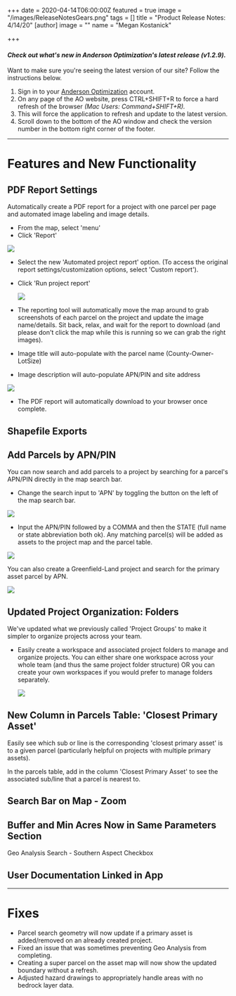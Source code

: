 +++
date = 2020-04-14T06:00:00Z
featured = true
image = "/images/ReleaseNotesGears.png"
tags = []
title = "Product Release Notes: 4/14/20"
[author]
image = ""
name = "Megan Kostanick"

+++
#### _Check out what's new in Anderson Optimization's latest release (v1.2.9)._

Want to make sure you're seeing the latest version of our site? Follow the instructions below.

1. Sign in to your [Anderson Optimization](https://energy-opt.auth0.com/login?state=g6Fo2SBzNTN6Sm1hM2tnUk11cXpmUG9NNERkMHd4N1lObmlyeKN0aWTZIFdaVjNDdHFSR2lGSTV6Uk9DY3BTcmlUODFJQTlaMlIyo2NpZNkgdDVqOElEcG9scERBOHY5Vm1DQUd4dWpiakwwN29OWUg&client=t5j8IDpolpDA8v9VmCAGxujbjL07oNYH&protocol=oauth2&response_type=token%20id_token&redirect_uri=https%3A%2F%2Fandersonopt.com%2Fauth%2Fcallback&audience=https%3A%2F%2Fenergy-opt.auth0.com%2Fuserinfo&nonce=mSRK_Q3Uw7s\~HbtnLshx8fxuUX1l7H73&scope=openid%20profile%20email&auth0Client=eyJuYW1lIjoiYW5ndWxhci1hdXRoMCIsInZlcnNpb24iOiIzLjAuNCIsImVudiI6eyJhdXRoMC1qcyI6IjkuMTAuNCIsImF1dGgwLmpzIjoiOS4xMC40In19 "login") account.
2. On any page of the AO website, press CTRL+SHIFT+R to force a hard refresh of the browser _(Mac Users: Command+SHIFT+R)._
3. This will force the application to refresh and update to the latest version.
4. Scroll down to the bottom of the AO window and check the version number in the bottom right corner of the footer.

***

# **Features and New Functionality**

## PDF Report Settings

Automatically create a PDF report for a project with one parcel per page and automated image labeling and image details.  

* From the map, select 'menu'
* Click 'Report' 

![](/images/Report_Menu.png)

* Select the new 'Automated project report' option. (To access the original report settings/customization options, select 'Custom report'). 
* Click 'Run project report'

  ![](/images/Automated_Project_Report.png)
* The reporting tool will automatically move the map around to grab screenshots of each parcel on the project and update the image name/details. Sit back, relax, and wait for the report to download (and please don't click the map while this is running so we can grab the right images). 
* Image title will auto-populate with the parcel name (County-Owner-LotSize)
* Image description will auto-populate APN/PIN and site address

![](/images/Auto_report_window.png)

* The PDF report will automatically download to your browser once complete. 

## Shapefile Exports

## Add Parcels by APN/PIN

You can now search and add parcels to a project by searching for a parcel's APN/PIN directly in the map search bar.

* Change the search input to 'APN' by toggling the button on the left of the map search bar. 

![](/images/APN_Map_Search.png)

* Input the APN/PIN followed by a COMMA and then the STATE (full name or state abbreviation both ok). Any matching parcel(s) will be added as assets to the project map and the parcel table.

![](/images/Parcel_Added_APN.png)

You can also create a Greenfield-Land project and search for the primary asset parcel by APN.

![](/images/Land_Project_APN.png)

## Updated Project Organization: Folders

We've updated what we previously called 'Project Groups' to make it simpler to organize projects across your team. 

* Easily create a workspace and associated project folders to manage and organize projects. You can either share one workspace across your whole team (and thus the same project folder structure) OR you can create your own workspaces if you would prefer to manage folders separately. 

  ![](/images/Folders.png)

## New Column in Parcels Table: 'Closest Primary Asset'

Easily see which sub or line is the corresponding 'closest primary asset' is to a given parcel (particularly helpful on projects with multiple primary assets).

In the parcels table, add in the column 'Closest Primary Asset' to see the associated sub/line that a parcel is nearest to.

## Search Bar on Map - Zoom

## Buffer and Min Acres Now in Same Parameters Section 

Geo Analysis Search - Southern Aspect Checkbox

## 

## User Documentation Linked in App

***

# **Fixes**

* Parcel search geometry will now update if a primary asset is added/removed on an already created project.
* Fixed an issue that was sometimes preventing Geo Analysis from completing.
* Creating a super parcel on the asset map will now show the updated boundary without a refresh.
* Adjusted hazard drawings to appropriately handle areas with no bedrock layer data.